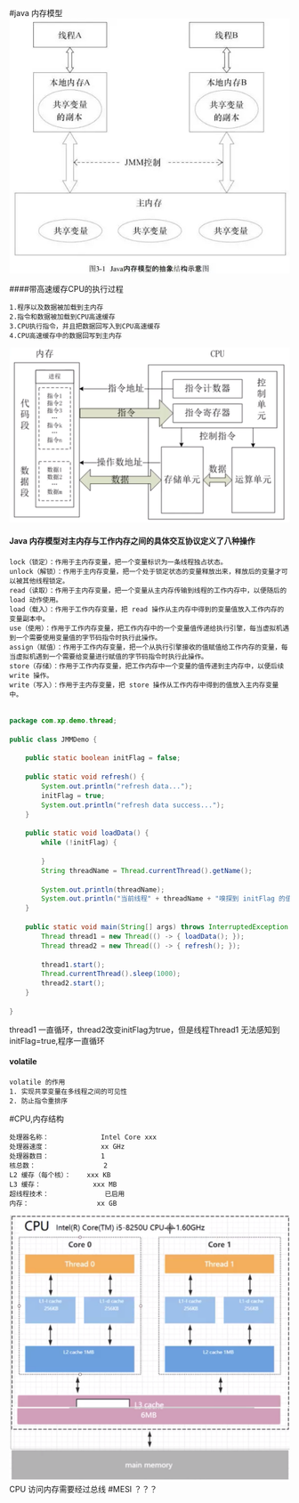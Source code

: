 #java 内存模型
![jvm](images/jmm.jpg)



####带高速缓存CPU的执行过程
```text
1.程序以及数据被加载到主内存
2.指令和数据被加载到CPU高速缓存
3.CPU执行指令，并且把数据回写入到CPU高速缓存
4.CPU高速缓存中的数据回写到主内存
```
![jvm](images/CPU_MEMORY_cache.png)




#### Java 内存模型对主内存与工作内存之间的具体交互协议定义了八种操作
```text
lock（锁定）：作用于主内存变量，把一个变量标识为一条线程独占状态。
unlock（解锁）：作用于主内存变量，把一个处于锁定状态的变量释放出来，释放后的变量才可以被其他线程锁定。
read（读取）：作用于主内存变量，把一个变量从主内存传输到线程的工作内存中，以便随后的 load 动作使用。
load（载入）：作用于工作内存变量，把 read 操作从主内存中得到的变量值放入工作内存的变量副本中。
use（使用）：作用于工作内存变量，把工作内存中的一个变量值传递给执行引擎，每当虚拟机遇到一个需要使用变量值的字节码指令时执行此操作。
assign（赋值）：作用于工作内存变量，把一个从执行引擎接收的值赋值给工作内存的变量，每当虚拟机遇到一个需要给变量进行赋值的字节码指令时执行此操作。
store（存储）：作用于工作内存变量，把工作内存中一个变量的值传递到主内存中，以便后续 write 操作。
write（写入）：作用于主内存变量，把 store 操作从工作内存中得到的值放入主内存变量中。
```



```java

package com.xp.demo.thread;

public class JMMDemo {

    public static boolean initFlag = false;

    public static void refresh() {
        System.out.println("refresh data...");
        initFlag = true;
        System.out.println("refresh data success...");
    }

    public static void loadData() {
        while (!initFlag) {

        }
        String threadName = Thread.currentThread().getName();

        System.out.println(threadName);
        System.out.println("当前线程" + threadName + "嗅探到 initFlag 的值改变为：" + initFlag);
    }

    public static void main(String[] args) throws InterruptedException {
        Thread thread1 = new Thread(() -> { loadData(); });
        Thread thread2 = new Thread(() -> { refresh(); });

        thread1.start();
        Thread.currentThread().sleep(1000);
        thread2.start();
    }
    
}
```
thread1 一直循环，thread2改变initFlag为true，但是线程Thread1 无法感知到initFlag=true,程序一直循环




#### volatile

```text
volatile 的作用
1. 实现共享变量在多线程之间的可见性
2. 防止指令重排序
```



#CPU,内存结构
```text
处理器名称：	           Intel Core xxx
处理器速度：	           xx GHz
处理器数目：	           1
核总数：                 2
L2 缓存（每个核）：	   xxx KB
L3 缓存：	           xxx MB
超线程技术：	            已启用
内存：	                xx GB
```
![jvm](images/muiltore.png)
CPU 访问内存需要经过总线
#MESI ？？？









